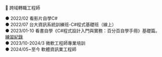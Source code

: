 🐴 跨域轉職工程師  

● 2022/02 看影片自學C#  
● 2022/07 台大資訊系統訓練班-C#程式基礎班（線上）  
● 2023/01-10 看書自學《C#程式設計入門與實務：百分百自學手冊》基礎篇。[練習紀錄](https://github.com/PhilippaLiao/self-study)   
● 2023/10-2024/3 微軟工程師專業培訓  
● 2024/05~至今 軟體資訊業工程師  



